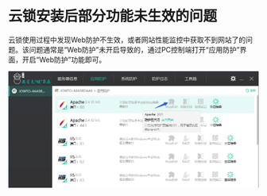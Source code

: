 # 云锁安装后部分功能未生效的问题

云锁使用过程中发现Web防护不生效，或者网站性能监控中获取不到网站了的问题。该问题通常是“Web防护”未开启导致的，通过PC控制端打开“应用防护”界面，开启“Web防护”功能即可。

![](../.gitbook/assets/q1501.png)

